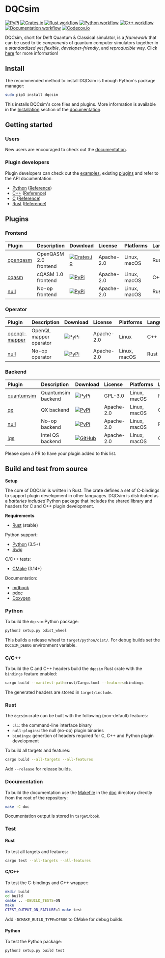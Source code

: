 # DQCsim

[![PyPi](https://badgen.net/pypi/v/dqcsim)](https://pypi.org/project/dqcsim/)
[![Crates.io](https://badgen.net/crates/v/dqcsim)](https://crates.io/crates/dqcsim/)
[![Rust workflow](https://github.com/qe-lab/dqcsim/workflows/Rust/badge.svg)](https://github.com/qe-lab/dqcsim/actions?query=workflow%3ARust)
[![Python workflow](https://github.com/qe-lab/dqcsim/workflows/Python/badge.svg)](https://github.com/qe-lab/dqcsim/actions?query=workflow%3APython)
[![C++ workflow](https://github.com/qe-lab/dqcsim/workflows/C++/badge.svg)](https://github.com/qe-lab/dqcsim/actions?query=workflow%3AC++)
[![Documentation workflow](https://github.com/qe-lab/dqcsim/workflows/Documentation/badge.svg)](https://qe-lab.github.io/dqcsim/)
[![Codecov.io](https://codecov.io/gh/qe-lab/dqcsim/branch/master/graph/badge.svg)](https://codecov.io/gh/qe-lab/dqcsim)

DQCsim, short for Delft Quantum & Classical simulator, is a *framework* that
can be used to tie *components* of quantum computer simulators together in a
*standardized* yet *flexible*, *developer-friendly*, and *reproducible* way.
Click [here](https://qe-lab.github.io/dqcsim/) for more information!

## Install

The recommended method to install DQCsim is through Python's package manager:

```bash
sudo pip3 install dqcsim
```

This installs DQCsim's core files and plugins. More information is available in
the [Installation](https://qe-lab.github.io/dqcsim/install/) section of the
[documentation](https://qe-lab.github.io/dqcsim/).

## Getting started

### Users

New users are encouraged to check out the
[documentation](https://qe-lab.github.io/dqcsim/).

### Plugin developers

Plugin developers can check out the [examples](./examples), existing [plugins](#plugins)
and refer to the API documentation:

- [Python](https://qe-lab.github.io/dqcsim/python-api/) ([Reference](https://qe-lab.github.io/dqcsim/py_/dqcsim/))
- [C++](https://qe-lab.github.io/dqcsim/cpp-api/) ([Reference](https://qe-lab.github.io/dqcsim/cpp_/))
- [C](https://qe-lab.github.io/dqcsim/c-api/) ([Reference](https://qe-lab.github.io/dqcsim/c-api/reference.apigen.html))
- [Rust](https://qe-lab.github.io/dqcsim/rust-api/) ([Reference](https://qe-lab.github.io/dqcsim/rust_/dqcsim/))

## Plugins

### Frontend

| Plugin | Description | Download | License | Platforms | Language |
|:-------|:------------|:---------|:--------|:----------|:---------|
| [openqasm](https://github.com/mbrobbel/dqcsim-openqasm) | OpenQASM 2.0 frontend | [![Crates.io](https://badgen.net/crates/v/dqcsim-openqasm)](https://crates.io/crates/dqcsim-openqasm/) | Apache-2.0 | Linux, macOS | Rust |
| [cqasm](https://github.com/jvanstraten/dqcsim-cqasm) | cQASM 1.0 frontend | [![PyPi](https://badgen.net/pypi/v/dqcsim-cqasm)](https://pypi.org/project/dqcsim-cqasm/) | Apache-2.0 | Linux, macOS | C++ |
| [null](rust/src/bin/null/) | No-op frontend | [![PyPi](https://badgen.net/pypi/v/dqcsim)](https://pypi.org/project/dqcsim/) | Apache-2.0 | Linux, macOS | Rust |

### Operator

| Plugin | Description | Download | License | Platforms | Language |
|:-------|:------------|:---------|:--------|:----------|:---------|
| [openql-mapper](https://github.com/QE-LAB/dqcsim-openql-mapper) | OpenQL mapper operator | [![PyPi](https://badgen.net/pypi/v/dqcsim-openql-mapper)](https://pypi.org/project/dqcsim-openql-mapper/) | Apache-2.0 | Linux | C++ |
| [null](rust/src/bin/null/) | No-op operator | [![PyPi](https://badgen.net/pypi/v/dqcsim)](https://pypi.org/project/dqcsim/) | Apache-2.0 | Linux, macOS | Rust |

### Backend

| Plugin | Description | Download | License | Platforms | Language |
|:-------|:------------|:---------|:--------|:----------|:---------|
| [quantumsim](https://github.com/QE-LAB/dqcsim-quantumsim) | Quantumsim backend | [![PyPi](https://badgen.net/pypi/v/dqcsim-quantumsim)](https://pypi.org/project/dqcsim-quantumsim/) | GPL-3.0 | Linux, macOS | Python |
| [qx](https://github.com/QE-LAB/dqcsim-qx) | QX backend | [![PyPi](https://badgen.net/pypi/v/dqcsim-qx)](https://pypi.org/project/dqcsim-qx/) | Apache-2.0 | Linux, macOS | C++ |
| [null](rust/src/bin/null/) | No-op backend | [![PyPi](https://badgen.net/pypi/v/dqcsim)](https://pypi.org/project/dqcsim/) | Apache-2.0 | Linux, macOS | Rust |
| [iqs](https://github.com/UB-Quantic/dqcsim-iqs) | Intel QS backend | [![GitHub](https://badgen.net/github/release/UB-Quantic/dqcsim-iqs)](https://github.com/UB-Quantic/dqcsim-iqs/releases/latest) | Apache-2.0 | Linux, macOS | C++ |

Please open a PR to have your plugin added to this list.

## Build and test from source

**Setup**

The core of DQCsim is written in Rust. The crate defines a set of C-bindings to
support plugin development in other languages. DQCsim is distributed as a
*batteries included* Python package that includes the shared library and
headers for C and C++ plugin development.

**Requirements**

- [Rust](https://rustup.rs/) (stable)

Python support:

- [Python](https://www.python.org/downloads/) (3.5+)
- [Swig](https://github.com/swig/swig/)

C/C++ tests:

- [CMake](https://github.com/Kitware/CMake) (3.14+)

Documentation:

- [mdbook](https://github.com/rust-lang/mdBook)
- [pdoc](https://pypi.org/project/pdoc/)
- [Doxygen](https://github.com/doxygen/doxygen)

### Python

To build the `dqcsim` Python package:

```bash
python3 setup.py bdist_wheel
```

This builds a release wheel to `target/python/dist/`. For debug builds set the
`DQCSIM_DEBUG` environment variable.

### C/C++

To build the C and C++ headers build the `dqcsim` Rust crate with the
`bindings` feature enabled:

```bash
cargo build --manifest-path=rust/Cargo.toml --features=bindings
```

The generated headers are stored in `target/include`.

### Rust

The `dqcsim` crate can be built with the following (non-default) features:

- `cli`:  the command-line interface binary
- `null-plugins`: the null (no-op) plugin binaries
- `bindings`: genertion of headers required for C, C++ and Python plugin
  development

To build all targets and features:

```bash
cargo build --all-targets --all-features
```

Add `--release` for release builds.

### Documentation

To build the documentation use the [Makefile](./doc/Makefile) in the
[doc](./doc) directory directly from the root of the repository:

```bash
make -C doc
```

Documentation output is stored in `target/book`.

### Test

#### Rust

To test all targets and features:

```bash
cargo test --all-targets --all-features
```

#### C/C++

To test the C-bindings and C++ wrapper:

```bash
mkdir build
cd build
cmake .. -DBUILD_TESTS=ON
make
CTEST_OUTPUT_ON_FAILURE=1 make test
```

Add `-DCMAKE_BUILD_TYPE=DEBUG` to CMake for debug builds.

#### Python

To test the Python package:

```bash
python3 setup.py build test
```

